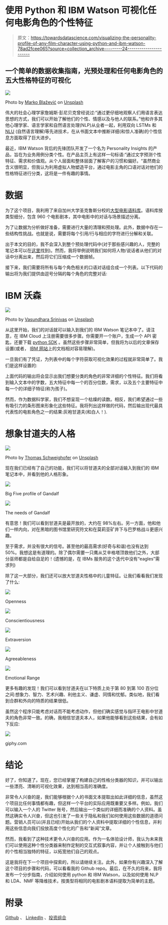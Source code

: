 # 使用 Python 和 IBM Watson 可视化任何电影角色的个性特征

> 原文：<https://towardsdatascience.com/visualizing-the-personality-profile-of-any-film-character-using-python-and-ibm-watson-78ad2fcee065?source=collection_archive---------24----------------------->

## 一个简单的数据收集指南，光预处理和任何电影角色的五大性格特征的可视化

![](img/7e4415c39b65c5f0b66ba54ce617763d.png)

Photo by [Marko Blažević](https://unsplash.com/@kerber?utm_source=unsplash&utm_medium=referral&utm_content=creditCopyText) on [Unsplash](https://unsplash.com/search/photos/fantasy?utm_source=unsplash&utm_medium=referral&utm_content=creditCopyText)

伟大的社会心理学家詹姆斯·彭尼贝克曾经说过:“通过更仔细地观察人们用语言表达思想的方式，我们可以开始了解他们的个性、情感以及与他人的联系。”他和许多其他心理学家、语言学家和自然语言处理(NLP)从业者一起，利用双向 LSTMs 和 [NLU](https://en.wikipedia.org/wiki/Natural-language_understanding) (自然语言理解)等先进技术，在从书面文本中推断详细(和惊人准确)的个性信息方面取得了巨大进步。

最近，IBM Watson 背后的先锋团队开发了一个名为 Personality Insights 的产品，旨在为业务用例分类个性。在产品主页上有这样一句标语:“通过文字预测个性特征、需求和价值观。从个人层面和整体层面了解客户的习惯和偏好。“虽然商业含义很明显，但我认为利用虚拟人物塑造平台，通过电影主角的口语对话对他们的性格特征进行分类，这将是一件有趣的事情。

# 数据

为了这个项目，我利用了来自加州大学圣克鲁斯分校的[大型电影语料库](https://nlds.soe.ucsc.edu/fc2)。语料库按类型细分，包含 960 个电影剧本，其中电影中的对话与场景描述分离。

为了让数据为分析做好准备，需要进行大量的清理和预处理。此外，数据中存在一些结构性挑战。也就是说，需要将每个引用/行与相应的字符进行分解和关联。

出于本文的目的，我不会深入到整个预处理代码中(对于那些感兴趣的人，完整的笔记本可以在[这里](https://github.com/nicholassherwin/Natural-Language-Processing/blob/master/Project%204%20Final%20Notebook.ipynb)找到)。然而，我将举例说明我们如何将人物/说话者从他们的对话中分离出来，然后将它们压缩成一个数据帧。

接下来，我们需要将所有与每个角色相关的口语对话组合成一个列表。以下代码的输出将为我们提供由逗号分隔的每个角色的完整对话:

# IBM 沃森

![](img/95d649a0ba80a498555e23d47cc1ee7a.png)

Photo by [Vasundhara Srinivas](https://unsplash.com/@vasundhara?utm_source=unsplash&utm_medium=referral&utm_content=creditCopyText) on [Unsplash](https://unsplash.com/search/photos/brain-color?utm_source=unsplash&utm_medium=referral&utm_content=creditCopyText)

从这里开始，我们的对话就可以输入到我们的 IBM Watson 笔记本中了。请注意，在 IBM Cloud 上注册需要很多步骤。你需要开一个账户，生成一个 API 密匙，还要下载 [python SDK](https://github.com/watson-developer-cloud/python-sdk) 。虽然这些步骤非常简单，但我将为以后的文章保存设置(或者， [IBM 网站](https://cloud.ibm.com/docs/cli?topic=cloud-cli-getting-started)上的文档相对容易理解)。

一旦我们有了凭证，为列表中的每个字符获取可视化效果的过程就非常简单了。我们是这样设置的:

上面代码的输出将会显示出我们想要分类的角色的非常详细的个性特征。我们将看到输入文本中的字数，五大特征中每一个的百分位数，需求，以及五个主要特征中每一个的详细子特征(称为孩子)。

然而，作为数据科学家，我们不想呈现一个枯燥的读数。相反，我们希望通过一些有吸引力的条形图来形象化这些特征。我将列出这样做的代码，然后输出现代最具代表性的电影角色之一的结果:灰袍甘道夫(和白人！).

# 想象甘道夫的人格

![](img/680ca283c0915664d44d39d5520260dc.png)

Photo by [Thomas Schweighofer](https://unsplash.com/@thomasschweighofer_?utm_source=unsplash&utm_medium=referral&utm_content=creditCopyText) on [Unsplash](https://unsplash.com/search/photos/gandalf?utm_source=unsplash&utm_medium=referral&utm_content=creditCopyText)

现在我们已经有了自己的功能，我们可以将甘道夫的全部对话输入到我们的 IBM 笔记本中，并看到他的人格形象。

![](img/e6aa444a1641c65a5d6b1cc9f9cf28be.png)

Big Five profile of Gandalf

![](img/801861b550df2f0633a3e316c65e5dbd.png)

The needs of Gandalf

有意思！我们可以看到甘道夫是最开放的，大约在 98%左右。另一方面，他和他们一样内向，对在黑暗的图书馆里研究符文和在莫莉亚矿井下与巴罗格战斗更感兴趣。

至于需求，并没有很大的信号。甚至他的最高需求(好奇与和谐)也没有达到 50%。我想这是有道理的。除了偶尔需要一只鹰从艾辛格塔顶救他们之外，大部分巫师都是自给自足的！(遗憾的是，在 IBMs 服务的这个迭代中没有“eagles”需求列)

除了这一大部分，我们还可以放大甘道夫性格中的儿童特征。让我们看看我们发现了什么:

![](img/1db1bb93f470851b85fb581dfed05ab0.png)

Openness

![](img/cdb1d4d705c0023d9bccdeb836db3e21.png)

Conscientiousness

![](img/84edc762b7f42bc44b11689ac95dda15.png)

Extraversion

![](img/a42439ef65afd835e51ee2b8e9f3a6f7.png)

Agreeableness

![](img/1ba778ccb1f6f8f84c73e1ed07832b92.png)

Emotional Range

更多有趣的发现！我们可以看到甘道夫在以下特质上处于第 80 到第 100 百分位之间:想象力、智力、艺术兴趣、利他主义、谦虚、同情和忧郁。类似地，我们看到合群和外向的特质的结果很低。

虽然这个程序只能考虑对话而不能考虑动作，但他们确实感觉与指环王电影中甘道夫的角色非常一致。的确，我相信甘道夫本人，如果他能够看到这些结果，会有如下反应:

![](img/c370e9b7c745e4919589ccd820c78aea.png)

giphy.com

# 结论

好了，你知道了。现在，您已经掌握了构建自己的性格分类器的知识，并可以输出一些漂亮、清晰的可视化效果，达到相当高的准确度。

非常令人兴奋的是，我们能够根据个人的书面文本提取出如此详细的信息，虽然这个项目比任何事情都有趣，但这样一个平台的实际应用既重要又多样。例如，我们可以输入一个人的 Twitter 账号，然后输出一个类似的详细而准确的个人资料。虽然这确实令人兴奋，但这也引发了一些关于隐私和我们如何使用这些数据的道德问题。营销人员可以(并且已经)开始从我们的个人资料中提取详细的个性信息，并利用这些信息向我们投放高度个性化的广告和“新闻”文章。

然而，我看到了这种技术更令人兴奋的应用。作为一名体验设计师，我认为未来我们可以使用这种个性分类器来制作定制的交互式叙事内容，并让个人接触到与他们的个性相当独特的特征，以拓宽他们自己的观点。

这是我将在下一个项目中探索的，所以请继续关注。此外，如果你有兴趣深入了解这个项目的步骤和代码，可以看看我的 Github repo。最后，在不久的将来，我将发布一个分步指南，介绍如何使用 python 和 IBM Watson，以及如何使用 NLP 和 LDA、NMF 等降维技术，按类型将相同的电影剧本语料提取为简单的主题。

# 附录

[Github](https://github.com/nicholassherwin) 、 [LinkedIn](https://www.linkedin.com/in/nicksherwinjr/) 、[投资组合](https://www.nicholassherwin.com/)
